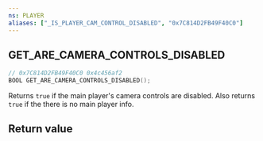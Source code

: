 ```yaml
---
ns: PLAYER
aliases: ["_IS_PLAYER_CAM_CONTROL_DISABLED", "0x7C814D2FB49F40C0"]
---
```

## GET_ARE_CAMERA_CONTROLS_DISABLED

```c
// 0x7C814D2FB49F40C0 0x4c456af2
BOOL GET_ARE_CAMERA_CONTROLS_DISABLED();
```

Returns `true` if the main player's camera controls are disabled. Also returns `true` if the there is no main player info.

## Return value

